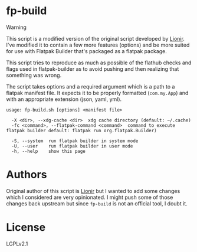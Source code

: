 # fp-build

> [!WARNING]
> This script is a modified version of the original script developed by
> [Lionir](https://github.com/lionirdeadman/fp-build). I've modified it to contain a few more
> features (options) and be more suited for use with Flatpak Builder that's packaged as a flatpak
> package.

This script tries to reproduce as much as possible of the flathub checks and flags used in
flatpak-builder as to avoid pushing and then realizing that something was wrong.

The script takes options and a required argument which is a path to a flatpak manifest file. It
expects it to be properly formatted (`com.my.App`) and with an appropriate extension (json, yaml,
yml).

```
usage: fp-build.sh [options] <manifest file>

  -X <dir>, --xdg-cache <dir>  xdg cache directory (default: ~/.cache)
  -fc <command>, --flatpak-command <command>  command to execute flatpak builder default: flatpak run org.flatpak.Builder)

  -S, --system  run flatpak builder in system mode
  -U, --user    run flatpak builder in user mode
  -h, --help    show this page
```

# Authors

Original author of this script is [Lionir](https://github.com/lionirdeadman/fp-build) but I wanted
to add some changes which I considered are very opinionated. I might push some of those changes back
upstream but since `fp-build` is not an official tool, I doubt it.

# License

LGPLv2.1
